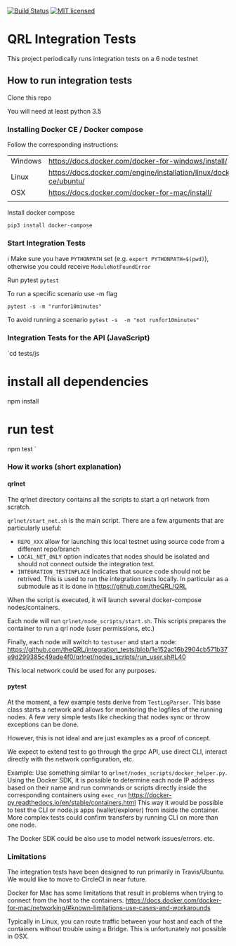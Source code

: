 [![Build Status](https://img.shields.io/travis/theQRL/integration_tests/master.svg?label=Integration_Tests)](https://travis-ci.org/theQRL/integration_tests)
[![MIT licensed](https://img.shields.io/badge/license-MIT-blue.svg)](https://raw.githubusercontent.com/theQRL/qrllib/master/LICENSE)

# QRL Integration Tests

This project periodically runs integration tests on a 6 node testnet

## How to run integration tests

Clone this repo

You will need at least python 3.5

### Installing Docker CE / Docker compose

Follow the corresponding instructions:

|   |   |
|---|---|
|Windows | https://docs.docker.com/docker-for-windows/install/   |
|Linux   | https://docs.docker.com/engine/installation/linux/docker-ce/ubuntu/ |
|OSX     | https://docs.docker.com/docker-for-mac/install/ |
|||

Install docker compose

`pip3 install docker-compose`

### Start Integration Tests

:information_source: Make sure you have `PYTHONPATH` set (e.g. `export PYTHONPATH=$(pwd)`), otherwise you could receive `ModuleNotFoundError`

Run pytest
`pytest`

To run a specific scenario use -m flag

`pytest -s -m "runfor10minutes"`

To avoid running a scenario
`pytest -s  -m "not runfor10minutes"`

### Integration Tests for the API (JavaScript)

`cd tests/js
# install all dependencies
npm install
# run test
npm test
`


### How it works (short explanation)

#### qrlnet

The qrlnet directory contains all the scripts to start a qrl network from scratch.

`qrlnet/start_net.sh` is the main script. There are a few arguments that are particularly useful:

- `REPO_XXX` allow for launching this local testnet using source code from a different repo/branch
- `LOCAL_NET_ONLY` option indicates that nodes should be isolated and should not connect outside the integration test.
- `INTEGRATION_TESTINPLACE` Indicates that source code should not be retrived. This is used to run the integration tests locally.
In particular as a submodule as it is done in https://github.com/theQRL/QRL

When the script is executed, it will launch several docker-compose nodes/containers. 

Each node will run `qrlnet/node_scripts/start.sh`. This scripts prepares the container to run a qrl node (user permissions, etc.)

Finally, each node will switch to `testuser` and start a node: https://github.com/theQRL/integration_tests/blob/1e152ac16b2904cb571b37e9d299385c49ade4f0/qrlnet/nodes_scripts/run_user.sh#L40

This local network could be used for any purposes.

#### pytest

At the moment, a few example tests derive from `TestLogParser`. This base class starts a network and allows for monitoring 
the logfiles of the running nodes. A few very simple tests like checking that nodes sync or throw exceptions can be done.

However, this is not ideal and are just examples as a proof of concept. 

We expect to extend test to go through the grpc API, use direct CLI, interact directly with the network configuration, etc.

Example: Use something similar to `qrlnet/nodes_scripts/docker_helper.py`. Using the Docker SDK, it is possible to determine 
each node IP address based on their name and run commands or scripts directly inside the corresponding containers using `exec_run` https://docker-py.readthedocs.io/en/stable/containers.html
This way it would be possible to test the CLI or node.js apps (wallet/explorer) from inside the container. 
More complex tests could confirm transfers by running CLI on more than one node.

The Docker SDK could be also use to model network issues/errors. etc.

### Limitations

The integration tests have been designed to run primarily in Travis/Ubuntu. We would like to move to CircleCI in near future.

Docker for Mac has some limitations that result in problems when trying to connect from the host to the containers.
https://docs.docker.com/docker-for-mac/networking/#known-limitations-use-cases-and-workarounds

Typically in Linux, you can route traffic between your host and each of the containers without trouble using a Bridge.
This is unfortunately not possible in OSX.
